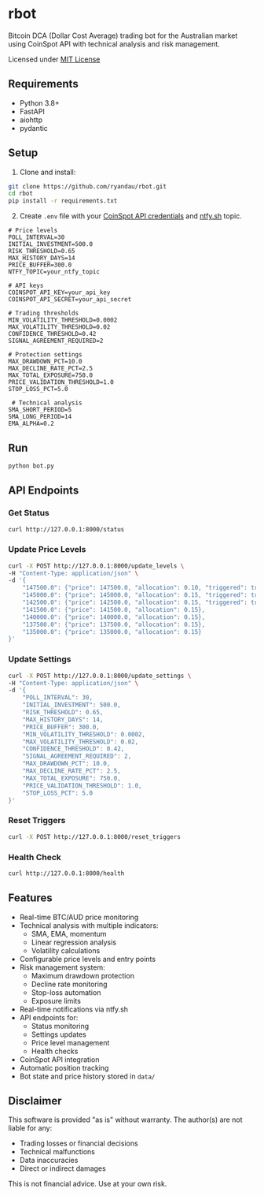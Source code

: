 # rbot

Bitcoin DCA (Dollar Cost Average) trading bot for the Australian market using CoinSpot API with technical analysis and risk management.

Licensed under [MIT License](LICENSE)

## Requirements
- Python 3.8+
- FastAPI
- aiohttp
- pydantic

## Setup

1. Clone and install:
```bash
git clone https://github.com/ryandau/rbot.git
cd rbot
pip install -r requirements.txt
```

2. Create `.env` file with your [CoinSpot API credentials](https://www.coinspot.com.au/my/api) and [ntfy.sh](https://ntfy.sh/) topic.
```env
# Price levels
POLL_INTERVAL=30
INITIAL_INVESTMENT=500.0
RISK_THRESHOLD=0.65
MAX_HISTORY_DAYS=14
PRICE_BUFFER=300.0
NTFY_TOPIC=your_ntfy_topic

# API keys 
COINSPOT_API_KEY=your_api_key
COINSPOT_API_SECRET=your_api_secret

# Trading thresholds
MIN_VOLATILITY_THRESHOLD=0.0002
MAX_VOLATILITY_THRESHOLD=0.02 
CONFIDENCE_THRESHOLD=0.42
SIGNAL_AGREEMENT_REQUIRED=2

# Protection settings
MAX_DRAWDOWN_PCT=10.0
MAX_DECLINE_RATE_PCT=2.5 
MAX_TOTAL_EXPOSURE=750.0
PRICE_VALIDATION_THRESHOLD=1.0
STOP_LOSS_PCT=5.0

 # Technical analysis
SMA_SHORT_PERIOD=5
SMA_LONG_PERIOD=14
EMA_ALPHA=0.2
```

## Run

```bash
python bot.py
```

## API Endpoints

### Get Status
```bash
curl http://127.0.0.1:8000/status
```

### Update Price Levels
```bash
curl -X POST http://127.0.0.1:8000/update_levels \
-H "Content-Type: application/json" \
-d '{
    "147500.0": {"price": 147500.0, "allocation": 0.10, "triggered": true},
    "145000.0": {"price": 145000.0, "allocation": 0.15, "triggered": true},
    "142500.0": {"price": 142500.0, "allocation": 0.15, "triggered": true},
    "141500.0": {"price": 141500.0, "allocation": 0.15},
    "140000.0": {"price": 140000.0, "allocation": 0.15},
    "137500.0": {"price": 137500.0, "allocation": 0.15},
    "135000.0": {"price": 135000.0, "allocation": 0.15}
}'
```

### Update Settings
```bash
curl -X POST http://127.0.0.1:8000/update_settings \
-H "Content-Type: application/json" \
-d '{
    "POLL_INTERVAL": 30,
    "INITIAL_INVESTMENT": 500.0,
    "RISK_THRESHOLD": 0.65,
    "MAX_HISTORY_DAYS": 14,
    "PRICE_BUFFER": 300.0,
    "MIN_VOLATILITY_THRESHOLD": 0.0002,
    "MAX_VOLATILITY_THRESHOLD": 0.02,
    "CONFIDENCE_THRESHOLD": 0.42,
    "SIGNAL_AGREEMENT_REQUIRED": 2,
    "MAX_DRAWDOWN_PCT": 10.0,
    "MAX_DECLINE_RATE_PCT": 2.5,
    "MAX_TOTAL_EXPOSURE": 750.0,
    "PRICE_VALIDATION_THRESHOLD": 1.0,
    "STOP_LOSS_PCT": 5.0
}'
```

### Reset Triggers
```bash
curl -X POST http://127.0.0.1:8000/reset_triggers
```

### Health Check
```bash
curl http://127.0.0.1:8000/health
```

## Features

* Real-time BTC/AUD price monitoring
* Technical analysis with multiple indicators:
  - SMA, EMA, momentum
  - Linear regression analysis
  - Volatility calculations
* Configurable price levels and entry points
* Risk management system:
  - Maximum drawdown protection
  - Decline rate monitoring
  - Stop-loss automation
  - Exposure limits
* Real-time notifications via ntfy.sh
* API endpoints for:
  - Status monitoring
  - Settings updates
  - Price level management
  - Health checks
* CoinSpot API integration
* Automatic position tracking
* Bot state and price history stored in `data/`

## Disclaimer

This software is provided "as is" without warranty. The author(s) are not liable for any:
- Trading losses or financial decisions
- Technical malfunctions
- Data inaccuracies
- Direct or indirect damages

This is not financial advice. Use at your own risk.
